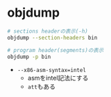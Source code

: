 # objdump

```sh
# sections headerの表示(-h)
objdump --section-headers bin

# program header(segments)の表示
objdump -p bin
```

* `--x86-asm-syntax=intel`
  * asmをintel記法にする
  * `att`もある
